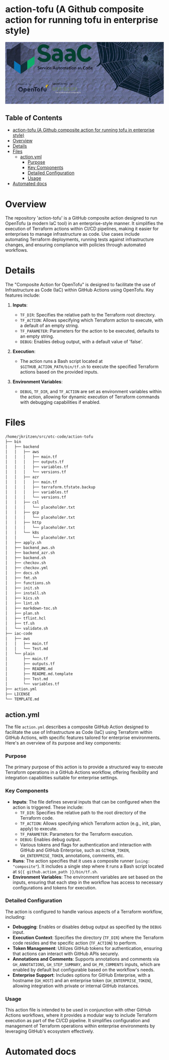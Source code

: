 # action-tofu (A Github composite action for running tofu in enterprise style)

[![LOGO](images/logo.png)](#)

<!-- BEGIN_TOC -->
## Table of Contents

- [action-tofu (A Github composite action for running tofu in enterprise style)](#action-tofu-a-github-composite-action-for-running-tofu-in-enterprise-style)
- [Overview](#overview)
- [Details](#details)
- [Files](#files)
  - [action.yml](#actionyml)
    - [Purpose](#purpose)
    - [Key Components](#key-components)
    - [Detailed Configuration](#detailed-configuration)
    - [Usage](#usage)
- [Automated docs](#automated-docs)
<!-- END_TOC -->

# Overview

 The repository 'action-tofu' is a GitHub composite action designed to run OpenTofu (a modern IaC tool) in an enterprise-style manner. It simplifies the execution of Terraform actions within CI/CD pipelines, making it easier for enterprises to manage infrastructure as code. Use cases include automating Terraform deployments, running tests against infrastructure changes, and ensuring compliance with policies through automated workflows.

# Details

 The "Composite Action for OpenTofu" is designed to facilitate the use of Infrastructure as Code (IaC) within GitHub Actions using OpenTofu. Key features include:

1.  **Inputs**:

    -   `TF_DIR`: Specifies the relative path to the Terraform root directory.
    -   `TF_ACTION`: Allows specifying which Terraform action to execute, with a default of an empty string.
    -   `TF_PARAMETER`: Parameters for the action to be executed, defaults to an empty string.
    -   `DEBUG`: Enables debug output, with a default value of 'false'.

2.  **Execution**:

    -   The action runs a Bash script located at `$GITHUB_ACTION_PATH/bin/tf.sh` to execute the specified Terraform actions based on the provided inputs.

3.  **Environment Variables**:
    -   `DEBUG`, `TF_DIR`, and `TF_ACTION` are set as environment variables within the action, allowing for dynamic execution of Terraform commands with debugging capabilities if enabled.

# Files

```console
/home/jkritzen/src/otc-code/action-tofu
├── bin
│   ├── backend
│   │   ├── aws
│   │   │   ├── main.tf
│   │   │   ├── outputs.tf
│   │   │   ├── variables.tf
│   │   │   └── versions.tf
│   │   ├── azr
│   │   │   ├── main.tf
│   │   │   ├── terraform.tfstate.backup
│   │   │   ├── variables.tf
│   │   │   └── versions.tf
│   │   ├── csl
│   │   │   └── placeholder.txt
│   │   ├── gcp
│   │   │   └── placeholder.txt
│   │   ├── http
│   │   │   └── placeholder.txt
│   │   └── k8s
│   │       └── placeholder.txt
│   ├── apply.sh
│   ├── backend_aws.sh
│   ├── backend_azr.sh
│   ├── backend.sh
│   ├── checkov.sh
│   ├── checkov.yml
│   ├── docs.sh
│   ├── fmt.sh
│   ├── functions.sh
│   ├── init.sh
│   ├── install.sh
│   ├── kics.sh
│   ├── lint.sh
│   ├── markdown-toc.sh
│   ├── plan.sh
│   ├── tflint.hcl
│   ├── tf.sh
│   └── validate.sh
├── iac-code
│   ├── aws
│   │   ├── main.tf
│   │   └── Test.md
│   └── plain
│       ├── main.tf
│       ├── outputs.tf
│       ├── README.md
│       ├── README.md.template
│       ├── Test.md
│       └── variables.tf
├── action.yml
├── LICENSE
└── TEMPLATE.md
```

## action.yml

 The file `action.yml` describes a composite GitHub Action designed to facilitate the use of Infrastructure as Code (IaC) using Terraform within GitHub Actions, with specific features tailored for enterprise environments. Here's an overview of its purpose and key components:

### Purpose

The primary purpose of this action is to provide a structured way to execute Terraform operations in a GitHub Actions workflow, offering flexibility and integration capabilities suitable for enterprise settings.

### Key Components

-   **Inputs**: The file defines several inputs that can be configured when the action is triggered. These include:
    -   `TF_DIR`: Specifies the relative path to the root directory of the Terraform code.
    -   `TF_ACTION`: Allows specifying which Terraform action (e.g., init, plan, apply) to execute.
    -   `TF_PARAMETER`: Parameters for the Terraform execution.
    -   `DEBUG`: Enables debug output.
    -   Various tokens and flags for authentication and interaction with GitHub and GitHub Enterprise, such as `GITHUB_TOKEN`, `GH_ENTERPRISE_TOKEN`, annotations, comments, etc.
-   **Runs**: The action specifies that it uses a composite runner (`using: "composite"`). It includes a single step where it runs a Bash script located at `${{ github.action_path }}/bin/tf.sh`.
-   **Environment Variables**: The environment variables are set based on the inputs, ensuring that each step in the workflow has access to necessary configurations and tokens for execution.

### Detailed Configuration

The action is configured to handle various aspects of a Terraform workflow, including:

-   **Debugging**: Enables or disables debug output as specified by the `DEBUG` input.
-   **Execution Context**: Specifies the directory (`TF_DIR`) where the Terraform code resides and the specific action (`TF_ACTION`) to perform.
-   **Token Management**: Utilizes GitHub tokens for authentication, ensuring that actions can interact with GitHub APIs securely.
-   **Annotations and Comments**: Supports annotations and comments via `GH_ANNOTATIONS`, `GH_STEP_SUMMARY`, and `GH_PR_COMMENTS` inputs, which are enabled by default but configurable based on the workflow's needs.
-   **Enterprise Support**: Includes options for GitHub Enterprise, with a hostname (`GH_HOST`) and an enterprise token (`GH_ENTERPRISE_TOKEN`), allowing integration with private or internal GitHub instances.

### Usage

This action file is intended to be used in conjunction with other GitHub Actions workflows, where it provides a modular way to include Terraform execution as part of the CI/CD pipeline. It simplifies configuration and management of Terraform operations within enterprise environments by leveraging GitHub's ecosystem effectively.

# Automated docs

<!-- BEGIN_TF_DOCS -->

<!-- END_TF_DOCS -->

<!-- BEGIN_CHECKOV -->

<!-- END_CHECKOV -->

<!-- BEGIN_PIKE_DOCS -->

<!-- END_PIKE_DOCS -->
